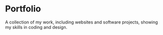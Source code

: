 # Portfolio
 A collection of my work, including websites and software projects, showing my skills in coding and design. 
